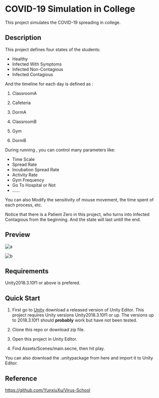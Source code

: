 # COVID-19 Simulation in College

This project simulates the COVID-19 spreading in college. 

## Description

This project defines four states of the students: 

- Healthy
- Infected With Symptoms
- Infected Non-Contagious
- Infected Contagious

And the timeline for each day is defined as :

1. ClassroomA

2. Cafeteria
3. DormA
4. ClassroomB
5. Gym
6. DormB

During running , you can control many parameters like:

- Time Scale
- Spread Rate
- Incubation Spread Rate
- Activity Rate
- Gym Frequency
- Go To Hospital or Not
- ......

You can also Modify the sensitivity of mouse movement, the time spent of each process, etc.

Notice that there is a Patient Zero in this project, who turns into Infected Contagious from the beginning. And the state will last untill the end.

## Preview

![a](images/a.gif)

![b](images/b.gif)



## Requirements

Unity2018.3.10f1 or above is prefered.



## Quick Start

1. First go to [Unity](https://unity3d.com/)  download a released version of Unity Editor. This project requires Unity versions Unity2018.3.10f1 or up. The versions up to 2018.3.10f1 should **probably** work but have not been tested.

2. Clone this repo or download zip file. 

3. Open this project in Unity Editor.
4. Find Assets/Scenes/main.secne, then hit play.

You can also download the .unitypackage from here and import it to Unity Editor.

## Reference

https://github.com/YunxiuXu/Virus-School
